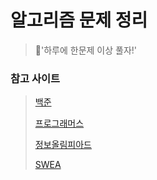 # 알고리즘 문제 정리 
> :muscle:'하루에 한문제 이상 풀자!'
### 참고 사이트 
> [백준](https://www.acmicpc.net/) 
> 
> [프로그래머스](https://programmers.co.kr/)
> 
> [정보올림피아드](http://www.jungol.co.kr/)
>
> [SWEA](https://swexpertacademy.com/) 

